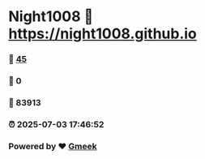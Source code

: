 # Night1008 :link: https://night1008.github.io 
### :page_facing_up: [45](https://night1008.github.io/tag.html) 
### :speech_balloon: 0 
### :hibiscus: 83913 
### :alarm_clock: 2025-07-03 17:46:52 
### Powered by :heart: [Gmeek](https://github.com/Meekdai/Gmeek)
